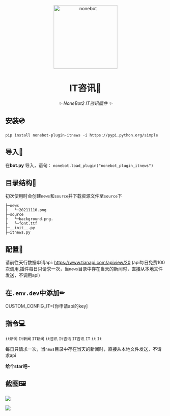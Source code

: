 <p align="center">
  <a href="https://v2.nonebot.dev/"><img src="https://raw.githubusercontent.com/nonebot/nonebot2/master/docs/.vuepress/public/logo.png" width="200" height="200" alt="nonebot"></a>
</p>

<div align="center">

# IT咨讯📰

_✨ NoneBot2 IT咨讯插件 ✨_

</div>


## 安装💿
`pip install nonebot-plugin-itnews -i https://pypi.python.org/simple`


## 导入📲
在**bot.py** 导入，语句：
`nonebot.load_plugin("nonebot_plugin_itnews")`

## 目录结构📂

初次使用时会创建`news`和`source`并下载资源文件至`source`下
```
├─news
├   └─20211110.png
├─source
├   └─background.png.
├   └─font.ttf
├─__init__.py
├─itnews.py
```

## 配置📝
请前往天行数据申请api:
https://www.tianapi.com/apiview/20
(api每日免费100次调用,插件每日只请求一次，当`news`目录中存在当天的新闻时，直接从本地文件发送，不调用api)

## 在`.env.dev`中添加✏
CUSTOM_CONFIG_IT=[你申请api的key]

## 指令💻
`it新闻`
`It新闻`
`IT新闻`
`it咨讯`
`It咨讯`
`IT咨讯`
`IT`
`it`
`It`

每日只请求一次，当`news`目录中存在当天的新闻时，直接从本地文件发送，不请求api

**给个star吧~**

## 截图🖼

![](https://cdn.jsdelivr.net/gh/yzyyz1387/blogimages/img/nonebot_p_it.png)

![](https://cdn.jsdelivr.net/gh/yzyyz1387/blogimages/img/none_p_it2.png)



